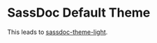 # SassDoc Default Theme

This leads to [sassdoc-theme-light](https://github.com/SassDoc/sassdoc-theme-).
